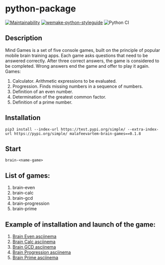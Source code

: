# python-package


[![Maintainability](https://api.codeclimate.com/v1/badges/806e82ead64e1f76b5ff/maintainability)](https://codeclimate.com/github/MalafeevArtem/python-project-lvl1/maintainability) [![wemake-python-styleguide](https://img.shields.io/badge/style-wemake-000000.svg)](https://github.com/wemake-services/wemake-python-styleguide) ![Python CI](https://github.com/MalafeevArtem/python-project-lvl1/workflows/Python%20CI/badge.svg)

## Description

Mind Games is a set of five console games, built on the principle of popular mobile brain training apps. Each game asks questions that need to be answered correctly. After three correct answers, the game is considered to be completed. Wrong answers end the game and offer to play it again. Games:

1. Calculator. Arithmetic expressions to be evaluated.
2. Progression. Finds missing numbers in a sequence of numbers.
3. Definition of an even number.
4. Determination of the greatest common factor.
5. Definition of a prime number.

## Installation 

    pip3 install --index-url https://test.pypi.org/simple/ --extra-index-url https://pypi.org/simple/ malafeevartem-brain-games==0.1.8

## Start

    brain-<name-game>

## List of games:

1. brain-even
2. brain-calc
3. brain-gcd
4. brain-progression
5. brain-prime

## Example of installation and launch of the game:

1. [Brain Even asciinema](https://asciinema.org/a/XiIfhCcecCxy4m3inWyjdbBX6)
2. [Brain Calc asciinema](https://asciinema.org/a/v58qpdNLkgBnqpZGZvrNZjnYC)
3. [Brain GCD asciinema](https://asciinema.org/a/mNeWV0mCFdyEU3hAs3YegzkX2)
4. [Brain Progression asciinema](https://asciinema.org/a/ZvMpSTod2CkiiIqU1YpwgBvJM)
5. [Brain Prime asciinema](https://asciinema.org/a/maGWrkT2VKQ9V6B2qTO4aSkpQ)